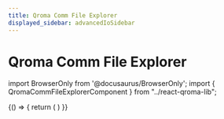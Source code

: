 ```yaml
---
title: Qroma Comm File Explorer
displayed_sidebar: advancedIoSidebar
---
```


# Qroma Comm File Explorer

import BrowserOnly from '@docusaurus/BrowserOnly';
import { QromaCommFileExplorerComponent } from "../react-qroma-lib";


<BrowserOnly>
{() => {
  return (
    <QromaCommFileExplorerComponent
      />
  )
}}
</BrowserOnly>